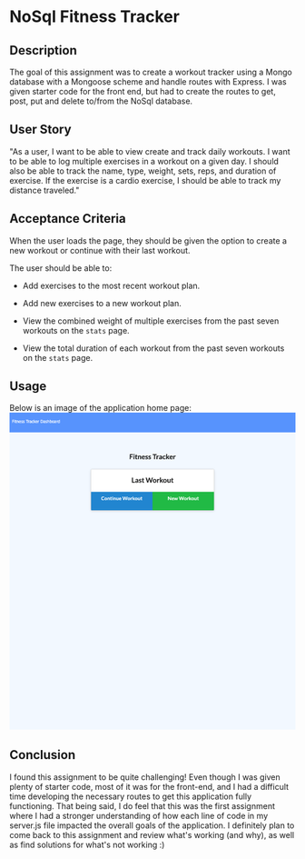 # NoSql Fitness Tracker

## Description 
The goal of this assignment was to create a workout tracker using a Mongo database with a Mongoose scheme and handle routes with Express. I was given starter code for the front end, but had to create the routes to get, post, put and delete to/from the NoSql database.

## User Story
"As a user, I want to be able to view create and track daily workouts. I want to be able to log multiple exercises in a workout on a given day. I should also be able to track the name, type, weight, sets, reps, and duration of exercise. If the exercise is a cardio exercise, I should be able to track my distance traveled."  

## Acceptance Criteria
When the user loads the page, they should be given the option to create a new workout or continue with their last workout.

The user should be able to:

  * Add exercises to the most recent workout plan.

  * Add new exercises to a new workout plan.

  * View the combined weight of multiple exercises from the past seven workouts on the `stats` page.

  * View the total duration of each workout from the past seven workouts on the `stats` page.

## Usage
Below is an image of the application home page: 
![Screenshot of NoSQL Fitness Tracker homepage](./nosql-fitness-tracker-screenshot.png)

## Conclusion
I found this assignment to be quite challenging! Even though I was given plenty of starter code, most of it was for the front-end, and I had a difficult time developing the necessary routes to get this application fully functioning. That being said, I do feel that this was the first assignment where I had a stronger understanding of how each line of code in my server.js file impacted the overall goals of the application. I definitely plan to come back to this assignment and review what's working (and why), as well as find solutions for what's not working :) 